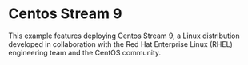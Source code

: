 # Centos Stream 9

This example features deploying Centos Stream 9, a Linux distribution developed in collaboration with the Red Hat Enterprise Linux (RHEL) engineering team and the CentOS community.